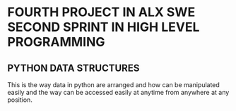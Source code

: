 # FOURTH PROJECT IN ALX SWE SECOND SPRINT IN HIGH LEVEL PROGRAMMING

## PYTHON DATA STRUCTURES

This is the way data in python are arranged and how can be manipulated easily and the way can be accessed easily at anytime from anywhere at any position.
